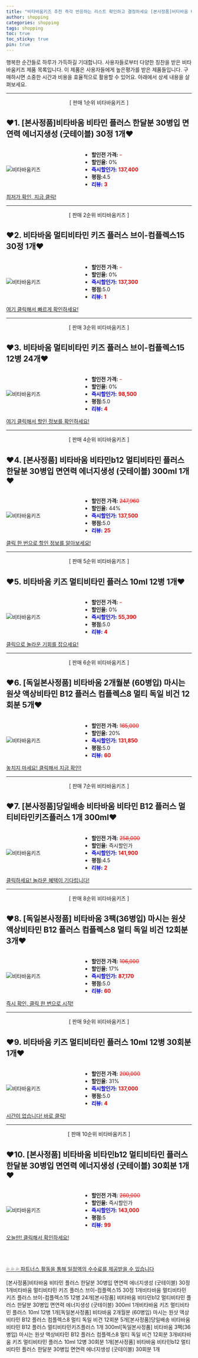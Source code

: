 ```yaml
---
title: "비타바움키즈 추천 즉각 반응하는 리스트 확인하고 결정하세요 [본사정품]비타바움 비타민 플러스 한달분 30병입"
author: shopping
categories: shopping
tags: shopping
toc: true
toc_sticky: true
pin: true
---
```

행복한 순간들로 하루가 가득하길 기대합니다. 사용자들로부터 다양한 칭찬을 받은 비타바움키즈 제품 목록입니다. 이 제품은 사용자들에게 높은평가를 받은 제품들입니다. 구매하시면 소중한 시간과 비용을 효율적으로 활용할 수 있어요. 아래에서 상세 내용을 살펴보세요.

---
<p class="toplist" style="margin: 0 auto; display: block; width: fit-content;">[ 판매 1순위 비타바움키즈 ]</p>

<h2><strong>❤️1. [본사정품]비타바움 비타민 플러스 한달분 30병입 면연력 에너지생성 (굿테이블) 30정 1개❤️</strong></h2>

<div style="display: flex; align-items: center;">
    <div style="flex: 0.4;">
        <img src="https://thumbnail7.coupangcdn.com/thumbnails/remote/230x230ex/image/vendor_inventory/080c/f4f7489448beac1bb2e544120747ad72109f4def558271df647377bb210e.jpg" alt="비타바움키즈" style="max-width: 100%;">
    </div>
    <div style="flex: 0.6; margin-left: 10px;">
        <ul>
            <li><strong>할인전 가격:</strong> <del style="color: red;">-</del></li>
            <li><strong>할인율:</strong> 0%</li>
            <li><span style='color:blue'><strong>즉시할인가:</strong></span> <span style='color:red'><strong>137,400</strong></span></li>
            <li><strong>평점:</strong>4.5</li>
            <li><span style='color:blue'><strong>리뷰:</strong></span> <span style='color:red'><strong>3</strong></span></li>
        </ul>
    </div>
</div>
<div class="center">
    <a href="https://selin100587001.github.io?lptag=AF9450613&subid=githubio&pageKey=8184341368&traceid=V0-153&itemId=19978207201&vendorItemId=90599450153" class="myButton">
        최저가 확인, 지금 클릭!
    </a>
</div>


---
<p class="toplist" style="margin: 0 auto; display: block; width: fit-content;">[ 판매 2순위 비타바움키즈 ]</p>

<h2><strong>❤️2. 비타바움 멀티비타민 키즈 플러스 브이-컴플렉스15 30정 1개❤️</strong></h2>

<div style="display: flex; align-items: center;">
    <div style="flex: 0.4;">
        <img src="https://thumbnail8.coupangcdn.com/thumbnails/remote/230x230ex/image/vendor_inventory/8495/4156bfb6bba3c42a55c71117dbbbc472f4c2d16e55defcf622c60f5184bf.jpg" alt="비타바움키즈" style="max-width: 100%;">
    </div>
    <div style="flex: 0.6; margin-left: 10px;">
        <ul>
            <li><strong>할인전 가격:</strong> <del style="color: red;">-</del></li>
            <li><strong>할인율:</strong> 0%</li>
            <li><span style='color:blue'><strong>즉시할인가:</strong></span> <span style='color:red'><strong>137,300</strong></span></li>
            <li><strong>평점:</strong>5.0</li>
            <li><span style='color:blue'><strong>리뷰:</strong></span> <span style='color:red'><strong>1</strong></span></li>
        </ul>
    </div>
</div>
<div class="center">
    <a href="https://selin100587001.github.io?lptag=AF9450613&subid=githubio&pageKey=8242778771&traceid=V0-153&itemId=22775268617&vendorItemId=90459785586" class="myButton">
        여기 클릭해서 빠르게 확인하세요!
    </a>
</div>


---
<p class="toplist" style="margin: 0 auto; display: block; width: fit-content;">[ 판매 3순위 비타바움키즈 ]</p>

<h2><strong>❤️3. 비타바움 멀티비타민 키즈 플러스 브이-컴플렉스15 12병 24개❤️</strong></h2>

<div style="display: flex; align-items: center;">
    <div style="flex: 0.4;">
        <img src="https://thumbnail6.coupangcdn.com/thumbnails/remote/230x230ex/image/vendor_inventory/890c/1718ff686fe3fe696760e7f1912a167ae5a901e2735e80fb315405eeaba5.jpg" alt="비타바움키즈" style="max-width: 100%;">
    </div>
    <div style="flex: 0.6; margin-left: 10px;">
        <ul>
            <li><strong>할인전 가격:</strong> <del style="color: red;">-</del></li>
            <li><strong>할인율:</strong> 0%</li>
            <li><span style='color:blue'><strong>즉시할인가:</strong></span> <span style='color:red'><strong>98,500</strong></span></li>
            <li><strong>평점:</strong>5.0</li>
            <li><span style='color:blue'><strong>리뷰:</strong></span> <span style='color:red'><strong>4</strong></span></li>
        </ul>
    </div>
</div>
<div class="center">
    <a href="https://selin100587001.github.io?lptag=AF9450613&subid=githubio&pageKey=7271055957&traceid=V0-153&itemId=16567622386&vendorItemId=85681168013" class="myButton">
        여기 클릭해서 할인 정보를 확인하세요!
    </a>
</div>


---
<p class="toplist" style="margin: 0 auto; display: block; width: fit-content;">[ 판매 4순위 비타바움키즈 ]</p>

<h2><strong>❤️4. [본사정품] 비타바움 비타민b12 멀티비타민 플러스 한달분 30병입 면연력 에너지생성 (굿테이블) 300ml 1개❤️</strong></h2>

<div style="display: flex; align-items: center;">
    <div style="flex: 0.4;">
        <img src="https://thumbnail9.coupangcdn.com/thumbnails/remote/230x230ex/image/vendor_inventory/b715/0b8d4ef4f355160fcc98cc30fe2ef53f8264652dd10ac1814f48e6edc0a3.jpg" alt="비타바움키즈" style="max-width: 100%;">
    </div>
    <div style="flex: 0.6; margin-left: 10px;">
        <ul>
            <li><strong>할인전 가격:</strong> <del style="color: red;">247,960</del></li>
            <li><strong>할인율:</strong> 44%</li>
            <li><span style='color:blue'><strong>즉시할인가:</strong></span> <span style='color:red'><strong>137,500</strong></span></li>
            <li><strong>평점:</strong>5.0</li>
            <li><span style='color:blue'><strong>리뷰:</strong></span> <span style='color:red'><strong>25</strong></span></li>
        </ul>
    </div>
</div>
<div class="center">
    <a href="https://selin100587001.github.io?lptag=AF9450613&subid=githubio&pageKey=7046009183&traceid=V0-153&itemId=20194382796&vendorItemId=88837144635" class="myButton">
        클릭 한 번으로 할인 정보를 알아보세요!
    </a>
</div>


---
<p class="toplist" style="margin: 0 auto; display: block; width: fit-content;">[ 판매 5순위 비타바움키즈 ]</p>

<h2><strong>❤️5. 비타바움 키즈 멀티비타민 플러스 10ml 12병 1개❤️</strong></h2>

<div style="display: flex; align-items: center;">
    <div style="flex: 0.4;">
        <img src="https://thumbnail10.coupangcdn.com/thumbnails/remote/230x230ex/image/vendor_inventory/5922/f01314d877945866c902964cfbd8eef1b0eaf4bbf6c8d8ce8f31f0affbce.jpg" alt="비타바움키즈" style="max-width: 100%;">
    </div>
    <div style="flex: 0.6; margin-left: 10px;">
        <ul>
            <li><strong>할인전 가격:</strong> <del style="color: red;">-</del></li>
            <li><strong>할인율:</strong> 0%</li>
            <li><span style='color:blue'><strong>즉시할인가:</strong></span> <span style='color:red'><strong>55,390</strong></span></li>
            <li><strong>평점:</strong>5.0</li>
            <li><span style='color:blue'><strong>리뷰:</strong></span> <span style='color:red'><strong>4</strong></span></li>
        </ul>
    </div>
</div>
<div class="center">
    <a href="https://selin100587001.github.io?lptag=AF9450613&subid=githubio&pageKey=7271055957&traceid=V0-153&itemId=18543157997&vendorItemId=85681180843" class="myButton">
        클릭으로 놀라운 기회를 잡으세요!
    </a>
</div>


---
<p class="toplist" style="margin: 0 auto; display: block; width: fit-content;">[ 판매 6순위 비타바움키즈 ]</p>

<h2><strong>❤️6. [독일본사정품] 비타바움 2개월분 (60병입) 마시는 원샷 액상비타민 B12 플러스 컴플렉스8 멀티 독일 비건 12회분 5개❤️</strong></h2>

<div style="display: flex; align-items: center;">
    <div style="flex: 0.4;">
        <img src="https://thumbnail7.coupangcdn.com/thumbnails/remote/230x230ex/image/vendor_inventory/e0ae/1f360c5acf6430238f3c069b3618ae75c9c18125da9a539f8e5fe92afa55.PNG" alt="비타바움키즈" style="max-width: 100%;">
    </div>
    <div style="flex: 0.6; margin-left: 10px;">
        <ul>
            <li><strong>할인전 가격:</strong> <del style="color: red;">165,000</del></li>
            <li><strong>할인율:</strong> 20%</li>
            <li><span style='color:blue'><strong>즉시할인가:</strong></span> <span style='color:red'><strong>131,850</strong></span></li>
            <li><strong>평점:</strong>5.0</li>
            <li><span style='color:blue'><strong>리뷰:</strong></span> <span style='color:red'><strong>60</strong></span></li>
        </ul>
    </div>
</div>
<div class="center">
    <a href="https://selin100587001.github.io?lptag=AF9450613&subid=githubio&pageKey=6841593789&traceid=V0-153&itemId=18939461772&vendorItemId=83463148795" class="myButton">
        놓치지 마세요! 클릭해서 지금 확인!
    </a>
</div>


---
<p class="toplist" style="margin: 0 auto; display: block; width: fit-content;">[ 판매 7순위 비타바움키즈 ]</p>

<h2><strong>❤️7. [본사정품]당일배송 비타바움 비타민 B12 플러스 멀티비타민키즈플러스 1개 300ml❤️</strong></h2>

<div style="display: flex; align-items: center;">
    <div style="flex: 0.4;">
        <img src="https://thumbnail8.coupangcdn.com/thumbnails/remote/230x230ex/image/vendor_inventory/8495/4156bfb6bba3c42a55c71117dbbbc472f4c2d16e55defcf622c60f5184bf.jpg" alt="비타바움키즈" style="max-width: 100%;">
    </div>
    <div style="flex: 0.6; margin-left: 10px;">
        <ul>
            <li><strong>할인전 가격:</strong> <del style="color: red;">258,000</del></li>
            <li><strong>할인율:</strong> 즉시할인가</li>
            <li><span style='color:blue'><strong>즉시할인가:</strong></span> <span style='color:red'><strong>141,900</strong></span></li>
            <li><strong>평점:</strong>4.5</li>
            <li><span style='color:blue'><strong>리뷰:</strong></span> <span style='color:red'><strong>2</strong></span></li>
        </ul>
    </div>
</div>
<div class="center">
    <a href="https://selin100587001.github.io?lptag=AF9450613&subid=githubio&pageKey=7764468727&traceid=V0-153&itemId=18214761346&vendorItemId=85362692607" class="myButton">
        클릭하세요! 놀라운 혜택이 기다립니다!
    </a>
</div>


---
<p class="toplist" style="margin: 0 auto; display: block; width: fit-content;">[ 판매 8순위 비타바움키즈 ]</p>

<h2><strong>❤️8. [독일본사정품] 비타바움 3팩(36병입) 마시는 원샷 액상비타민 B12 플러스 컴플렉스8 멀티 독일 비건 12회분 3개❤️</strong></h2>

<div style="display: flex; align-items: center;">
    <div style="flex: 0.4;">
        <img src="https://thumbnail9.coupangcdn.com/thumbnails/remote/230x230ex/image/vendor_inventory/af4b/085bb67cf5d065558ed9d41fbcabd7580e8c63206c39728923eb61dcf064.PNG" alt="비타바움키즈" style="max-width: 100%;">
    </div>
    <div style="flex: 0.6; margin-left: 10px;">
        <ul>
            <li><strong>할인전 가격:</strong> <del style="color: red;">106,000</del></li>
            <li><strong>할인율:</strong> 17%</li>
            <li><span style='color:blue'><strong>즉시할인가:</strong></span> <span style='color:red'><strong>87,170</strong></span></li>
            <li><strong>평점:</strong>5.0</li>
            <li><span style='color:blue'><strong>리뷰:</strong></span> <span style='color:red'><strong>60</strong></span></li>
        </ul>
    </div>
</div>
<div class="center">
    <a href="https://selin100587001.github.io?lptag=AF9450613&subid=githubio&pageKey=6841593789&traceid=V0-153&itemId=16415363827&vendorItemId=83606347446" class="myButton">
        즉시 확인, 클릭 한 번으로 시작!
    </a>
</div>


---
<p class="toplist" style="margin: 0 auto; display: block; width: fit-content;">[ 판매 9순위 비타바움키즈 ]</p>

<h2><strong>❤️9. 비타바움 키즈 멀티비타민 플러스 10ml 12병 30회분 1개❤️</strong></h2>

<div style="display: flex; align-items: center;">
    <div style="flex: 0.4;">
        <img src="https://thumbnail10.coupangcdn.com/thumbnails/remote/230x230ex/image/vendor_inventory/7014/032190e120ffe0c61467fef2b7544f370d002d7d34c15a0b9e661d969bbd.png" alt="비타바움키즈" style="max-width: 100%;">
    </div>
    <div style="flex: 0.6; margin-left: 10px;">
        <ul>
            <li><strong>할인전 가격:</strong> <del style="color: red;">200,000</del></li>
            <li><strong>할인율:</strong> 31%</li>
            <li><span style='color:blue'><strong>즉시할인가:</strong></span> <span style='color:red'><strong>137,000</strong></span></li>
            <li><strong>평점:</strong>5.0</li>
            <li><span style='color:blue'><strong>리뷰:</strong></span> <span style='color:red'><strong>4</strong></span></li>
        </ul>
    </div>
</div>
<div class="center">
    <a href="https://selin100587001.github.io?lptag=AF9450613&subid=githubio&pageKey=7271055957&traceid=V0-153&itemId=23758785942&vendorItemId=89644598933" class="myButton">
        시간이 없습니다! 바로 클릭!
    </a>
</div>


---
<p class="toplist" style="margin: 0 auto; display: block; width: fit-content;">[ 판매 10순위 비타바움키즈 ]</p>

<h2><strong>❤️10. [본사정품] 비타바움 비타민b12 멀티비타민 플러스 한달분 30병입 면연력 에너지생성 (굿테이블) 30회분 1개❤️</strong></h2>

<div style="display: flex; align-items: center;">
    <div style="flex: 0.4;">
        <img src="https://thumbnail8.coupangcdn.com/thumbnails/remote/230x230ex/image/vendor_inventory/8495/4156bfb6bba3c42a55c71117dbbbc472f4c2d16e55defcf622c60f5184bf.jpg" alt="비타바움키즈" style="max-width: 100%;">
    </div>
    <div style="flex: 0.6; margin-left: 10px;">
        <ul>
            <li><strong>할인전 가격:</strong> <del style="color: red;">260,000</del></li>
            <li><strong>할인율:</strong> 즉시할인가</li>
            <li><span style='color:blue'><strong>즉시할인가:</strong></span> <span style='color:red'><strong>143,000</strong></span></li>
            <li><strong>평점:</strong>5</li>
            <li><span style='color:blue'><strong>리뷰:</strong></span> <span style='color:red'><strong>99</strong></span></li>
        </ul>
    </div>
</div>
<div class="center">
    <a href="https://selin100587001.github.io?lptag=AF9450613&subid=githubio&pageKey=8202316519&traceid=V0-153&itemId=19163407334&vendorItemId=87112289019" class="myButton">
        오늘만! 클릭해서 확인하세요!
    </a>
</div>

<br><br><br>[💦 💦 💦 파트너스 활동을 통해 일정액의 수수료를 제공받을 수 있습니다](https://link.coupang.com/a/bcpT2c)<br><br>[본사정품]비타바움 비타민 플러스 한달분 30병입 면연력 에너지생성 (굿테이블) 30정 1개비타바움 멀티비타민 키즈 플러스 브이-컴플렉스15 30정 1개비타바움 멀티비타민 키즈 플러스 브이-컴플렉스15 12병 24개[본사정품] 비타바움 비타민b12 멀티비타민 플러스 한달분 30병입 면연력 에너지생성 (굿테이블) 300ml 1개비타바움 키즈 멀티비타민 플러스 10ml 12병 1개[독일본사정품] 비타바움 2개월분 (60병입) 마시는 원샷 액상비타민 B12 플러스 컴플렉스8 멀티 독일 비건 12회분 5개[본사정품]당일배송 비타바움 비타민 B12 플러스 멀티비타민키즈플러스 1개 300ml[독일본사정품] 비타바움 3팩(36병입) 마시는 원샷 액상비타민 B12 플러스 컴플렉스8 멀티 독일 비건 12회분 3개비타바움 키즈 멀티비타민 플러스 10ml 12병 30회분 1개[본사정품] 비타바움 비타민b12 멀티비타민 플러스 한달분 30병입 면연력 에너지생성 (굿테이블) 30회분 1개